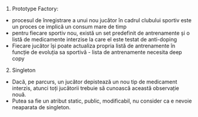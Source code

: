 1. Prototype Factory:
 - procesul de înregistrare a unui nou jucător în cadrul clubului sportiv este un proces ce implică un consum mare de timp
 - pentru fiecare sportiv nou, există un set predefinit de antrenamente și o listă de medicamente interzise la care el este testat de anti-doping
 - Fiecare jucător își poate actualiza propria listă de antrenamente în funcție de evoluția sa sportivă - lista de antrenamente necesita deep copy

2. Singleton
 - Dacă, pe parcurs, un jucător depistează un nou tip de medicament interzis, atunci toți jucătorii trebuie să cunoască această observație nouă. 
 - Putea sa fie un atribut static, public, modificabil, nu consider ca e nevoie neaparata de singleton.
